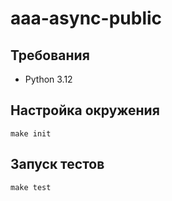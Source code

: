 # aaa-async-public

## Требования

- Python 3.12

## Настройка окружения

`make init`

## Запуск тестов

`make test`
